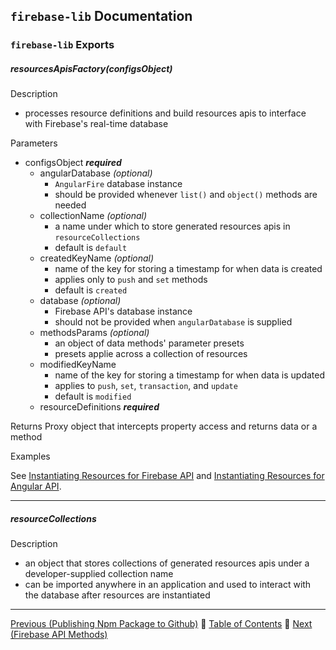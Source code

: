 ## `firebase-lib` Documentation

### `firebase-lib` Exports

##### resourcesApisFactory(configsObject)

Description

* processes resource definitions and build resources apis to interface with
  Firebase's real-time database

Parameters
  
* configsObject ***required***
  * angularDatabase *(optional)*
    * `AngularFire` database instance
    * should be provided whenever `list()` and `object()` methods are needed
  * collectionName *(optional)*
    * a name under which to store generated resources apis in `resourceCollections`
    * default is `default`
  * createdKeyName *(optional)*
    * name of the key for storing a timestamp for when data is created
    * applies only to `push` and `set` methods
    * default is `created`
  * database *(optional)*
    * Firebase API's database instance
    * should not be provided when `angularDatabase` is supplied
  * methodsParams *(optional)*
    * an object of data methods' parameter presets
    * presets applie across a collection of resources
  * modifiedKeyName
    * name of the key for storing a timestamp for when data is updated
    * applies to `push`, `set`, `transaction`, and `update`
    * default is `modified`
  * resourceDefinitions ***required***

Returns Proxy object that intercepts property access and returns data or a method

Examples

See [Instantiating Resources for Firebase API](./04-instantiating-for-firebase-api.md)
and [Instantiating Resources for Angular API](./05-instantiating-for-angular-api.md).

---


##### resourceCollections

Description

* an object that stores collections of generated resources apis under a
  developer-supplied collection name
* can be imported anywhere in an application and used to interact with the
  database after resources are instantiated

---

[Previous (Publishing Npm Package to Github)](./17-publishing-npm-package-to-github.md) :palm_tree:
[Table of Contents](../README.md) :palm_tree:
[Next (Firebase API Methods)](./18-firebase-api-methods.md)
